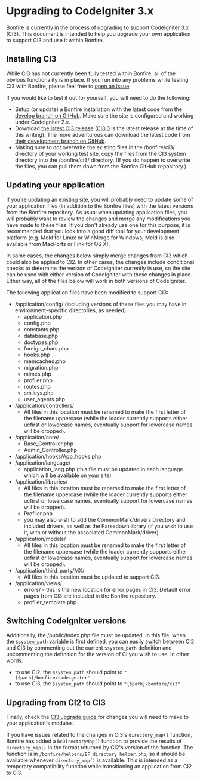 # Upgrading to CodeIgniter 3.x

Bonfire is currently in the process of upgrading to support CodeIgniter 3.x (CI3).
This document is intended to help you upgrade your own application to support CI3 and use it within Bonfire.

## Installing CI3

While CI3 has not currently been fully tested within Bonfire, all of the obvious functionality is in place.
If you run into any problems while testing CI3 with Bonfire, please feel free to [open an issue](https://github.com/ci-bonfire/Bonfire/issues).

If you would like to test it out for yourself, you will need to do the following:
- Setup (or update) a Bonfire installation with the latest code from the [develop branch on GitHub](https://github.com/ci-bonfire/Bonfire). Make sure the site is configured and working under CodeIgniter 2.x.
- Download [the latest CI3 release](http://www.codeigniter.com/download) ([CI3.0](https://github.com/bcit-ci/CodeIgniter/archive/3.0rc3.zip) is the latest release at the time of this writing). The more adventurous can download the latest code from [their development branch on GitHub](https://github.com/bcit-ci/CodeIgniter).
- Making sure to *not* overwrite the existing files in the /bonfire/ci3/ directory of your working test site, copy the files from the CI3 system directory into the /bonfire/ci3/ directory. (If you do happen to overwrite the files, you can pull them down from the Bonfire GitHub repository.)

## Updating your application

If you're updating an existing site, you will probably need to update some of your application files (in addition to the Bonfire files) with the latest versions from the Bonfire repository.
As usual when updating application files, you will probably want to review the changes and merge any modifications you have made to these files.
If you don't already use one for this purpose, it is recommended that you look into a good diff tool for your development platform (e.g. Meld for Linux or WinMerge for Windows; Meld is also available from MacPorts or Fink for OS X).

In some cases, the changes below simply merge changes from CI3 which could also be applied to CI2.
In other cases, the changes include conditional checks to determine the version of CodeIgniter currently in use, so the site can be used with either version of CodeIgniter with these changes in place.
Either way, all of the files below will work in both versions of CodeIgniter.

The following application files have been modified to support CI3:
- /application/config/ (including versions of these files you may have in environment-specific directories, as needed)
    - application.php
    - config.php
    - constants.php
    - database.php
    - doctypes.php
    - foreign_chars.php
    - hooks.php
    - memcached.php
    - migration.php
    - mimes.php
    - profiler.php
    - routes.php
    - smileys.php
    - user_agents.php
- /application/controllers/
    - All files in this location must be renamed to make the first letter of the filename uppercase (while the loader currently supports either ucfirst or lowercase names, eventually support for lowercase names will be dropped).
- /application/core/
    - Base_Controller.php
    - Admin_Controller.php
- /application/hooks/App_hooks.php
- /application/language/
    - application_lang.php (this file must be updated in each language which will be available on your site)
- /application/libraries/
    - All files in this location must be renamed to make the first letter of the filename uppercase (while the loader currently supports either ucfirst or lowercase names, eventually support for lowercase names will be dropped).
    - Profiler.php
    - you may also wish to add the CommonMark/drivers directory and included drivers, as well as the Parsedown library (if you wish to use it, with or without the associated CommonMark/driver).
- /application/models/
    - All files in this location must be renamed to make the first letter of the filename uppercase (while the loader currently supports either ucfirst or lowercase names, eventually support for lowercase names will be dropped).
- /application/third_party/MX/
    - All files in this location must be updated to support CI3.
- /application/views/
    - errors/ - this is the new location for error pages in CI3. Default error pages from CI3 are included in the Bonfire repository.
    - profiler_template.php

## Switching CodeIgniter versions

Additionally, the /public/index.php file must be updated.
In this file, when the `$system_path` variable is first defined, you can easily switch between CI2 and CI3 by commenting out the current `$system_path` definition and uncommenting the definition for the version of CI you wish to use.
In other words:
- to use CI2, the `$system_path` should point to `"{$path}/bonfire/codeigniter"`
- to use CI3, the `$system_path` should point to `"{$path}/bonfire/ci3"`

## Upgrading from CI2 to CI3

Finally, check the [CI3 upgrade guide](http://www.codeigniter.com/userguide3/installation/upgrade_300.html) for changes you will need to make to your application's modules.

If you have issues related to the changes in CI3's `directory_map()` function, Bonfire has added a `bcDirectoryMap()` function to provide the results of `directory_map()` in the format returned by CI2's version of the function.
The function is in `/bonfire/helpers/BF_directory_helper.php`, so it should be available whenever `directory_map()` is available.
This is intended as a temporary compatibility function while transitioning an application from CI2 to CI3.
